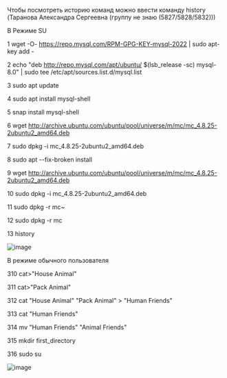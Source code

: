 Чтобы посмотреть историю команд можно ввести команду history (Таранова Александра Сергеевна (группу не знаю (5827/5828/5832))) 

В Режиме SU 
  
1  wget -O- https://repo.mysql.com/RPM-GPG-KEY-mysql-2022 | sudo apt-key add -
    
2  echo "deb http://repo.mysql.com/apt/ubuntu/ $(lsb_release -sc) mysql-8.0" | sudo tee /etc/apt/sources.list.d/mysql.list

3  sudo apt update 

4  sudo apt install mysql-shell 

5  snap install mysql-shell 
    
6  wget http://archive.ubuntu.com/ubuntu/pool/universe/m/mc/mc_4.8.25-2ubuntu2_amd64.deb
    
7  sudo dpkg -i mc_4.8.25-2ubuntu2_amd64.deb
    
8  sudo apt --fix-broken install
    
9  wget http://archive.ubuntu.com/ubuntu/pool/universe/m/mc/mc_4.8.25-2ubuntu2_amd64.deb
    
10  sudo dpkg -i mc_4.8.25-2ubuntu2_amd64.deb
    
11  sudo dpkg -r mc~
   
12  sudo dpkg -r mc
   
13  history

![image](https://github.com/user-attachments/assets/0447dfc7-c13d-4fe2-8969-44d2beaa15ca)

В режиме обычного пользователя 

310  cat>"House Animal"

311  cat>"Pack Animal"

312  cat "House Animal" "Pack Animal" > "Human Friends"

313  cat "Human Friends"

314  mv "Human Friends" "Animal Friends"
 
315  mkdir first_directory
  
316  sudo su

![image](https://github.com/user-attachments/assets/6e2ddd9b-e39c-4f94-808a-9f1f6ab022aa)
